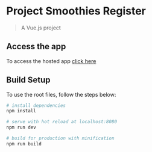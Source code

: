 # Project Smoothies Register
> A Vue.js project

## Access the app
To access the hosted app [click here](https://vuejs-project-ninja-smoothies.firebaseapp.com)

## Build Setup
To use the root files, follow the steps below:
``` bash
# install dependencies
npm install

# serve with hot reload at localhost:8080
npm run dev

# build for production with minification
npm run build

```
